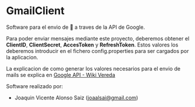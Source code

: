 # GmailClient
Software para el envio de  :e-mail: a traves de la API de Google.

Para poder enviar mensajes mediante este proyecto, deberemos obtener el **ClientID**, **ClientSecret**, **AccesToken** y **RefreshToken**. Estos valores los deberemos introducir en el fichero config.properties para ser cargados por la aplicacion.

La explicacion de como generar los valores necesarios para el envio de mails se explica en  [Google API - Wiki Vereda](http://wiki.ieslavereda.es/index.php?title=Google_API#Envio_de_Mails)

Software realizado por:
- Joaquin Vicente Alonso Saiz (joaalsai@gmail.com)
